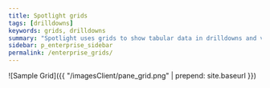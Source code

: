 ```yaml
---
title: Spotlight grids
tags: [drilldowns]
keywords: grids, drilldowns
summary: "Spotlight uses grids to show tabular data in drilldowns and views of raised alarms."
sidebar: p_enterprise_sidebar
permalink: /enterprise_grids/
---
```



![Sample Grid]({{ "/imagesClient/pane_grid.png" | prepend: site.baseurl }})
